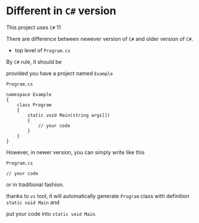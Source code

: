# Different in `C#` version
This project uses `C#` 11

There are difference between newever version of `C#` and older version of `C#`.

+ top level of `Program.cs`

By `C#` rule, it should be 

provided you have a project named `Example`

`Program.cs`

```
namespace Example
{
    class Program
    {
        static void Main(string args[])
        {
            // your code
        }
    }
}
```

However, in newer version, you can simply write like this

`Program.cs`

```
// your code
```

or in traditional fashion.

thanks to `vs` tool, it will automatically generate `Program` class with definition `static void Main` and 

put your code into `static void Main`.   
